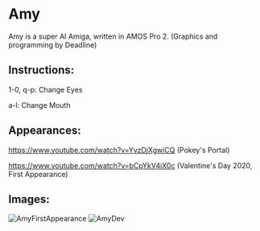 # Amy

Amy is a super AI Amiga, written in AMOS Pro 2. (Graphics and programming by Deadline)

## Instructions:

1-0, q-p: Change Eyes

a-l: Change Mouth

## Appearances:

https://www.youtube.com/watch?v=YvzDjXgwiCQ (Pokey's Portal)

https://www.youtube.com/watch?v=bCpYkV4iX0c (Valentine's Day 2020, First Appearance)

## Images:

![AmyFirstAppearance](https://raw.githubusercontent.com/cityxen/APMs/master/Amy%20(Amiga)/Images/Amy-2-Capture.PNG)
![AmyDev](https://raw.githubusercontent.com/cityxen/APMs/master/Amy%20(Amiga)/Images/Amy-1.PNG)


